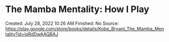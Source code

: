 # The Mamba Mentality: How I Play

Created: July 28, 2022 10:26 AM
Finished: No
Source: https://play.google.com/store/books/details/Kobe_Bryant_The_Mamba_Mentality?id=lqRdDwAAQBAJ
